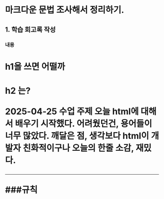 # 마크다운 문법 조사해서 정리하기.

## 1. 학습 회고록 작성

### 내용

<h1> h1을 쓰면 어떨까
<h1> h2 는?

<ls> 2025-04-25 수업 주제
<ls> 오늘 html에 대해서 배우기 시작했다.
<ls> 어려웠던건, 용어들이 너무 많았다.
<ls> 깨달은 점, 생각보다 html이 개발자 친화적이구나
<ls> 오늘의 한줄 소감, 재밌다.

---

###규칙
